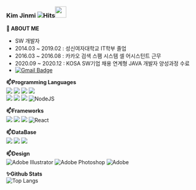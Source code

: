 
### Kim Jinmi ![Hits](https://hits.seeyoufarm.com/api/count/incr/badge.svg?url=https%3A%2F%2Fgithub.com%2Fkimjinm%2Fhit-counter&count_bg=%23C83D95&title_bg=%23555555&icon=&icon_color=%23E7E7E7&title=hits&edge_flat=false)<img src="https://raw.githubusercontent.com/MartinHeinz/MartinHeinz/master/wave.gif" width="30px">
<!--
**kimjinmi/kimjinmi** is a ✨ _special_ ✨ repository because its `README.md` (this file) appears on your GitHub profile.

Here are some ideas to get you started:

- 🔭 I’m currently working on ...
- 🌱 I’m currently learning ...
- 👯 I’m looking to collaborate on ...
- 🤔 I’m looking for help with ...
- 💬 Ask me about ...
- 📫 How to reach me: ...
- 😄 Pronouns: ...
- ⚡ Fun fact: ...
-->


**:mag_right: ABOUT ME** 
- SW 개발자 
- 2014.03 ~ 2019.02 : 성신여자대학교 IT학부 졸업
- 2016.03 ~ 2016.08 : 카카오 검색 스팸 시스템 셀 어시스턴트 근무
- 2020.09 ~ 2020.12 : KOSA SW기업 채용 연계형 JAVA 개발자 양성과정 수료
- [![Gmail Badge](https://img.shields.io/badge/Gmail-d14836?style=flat-square&logo=Gmail&logoColor=white&link=mailto:snugyun01@gmail.com)](mailto:jinmikim88@gmail.com)

**📫Programming Languages**  
<img src="https://img.shields.io/badge/java-%23ED8B00.svg?&style=for-the-badge&logo=java&logoColor=white"/>
<img src="https://img.shields.io/badge/python%20-%2314354C.svg?&style=for-the-badge&logo=python&logoColor=white"/>
<img src="https://img.shields.io/badge/c++%20-%2300599C.svg?&style=for-the-badge&logo=c%2B%2B&ogoColor=white"/>
<img src="https://img.shields.io/badge/markdown-%23000000.svg?&style=for-the-badge&logo=markdown&logoColor=white"/>  
<img src="https://img.shields.io/badge/javascript%20-%23323330.svg?&style=for-the-badge&logo=javascript&logoColor=%23F7DF1E"/>
<img src="https://img.shields.io/badge/html5%20-%23E34F26.svg?&style=for-the-badge&logo=html5&logoColor=white"/>
<img src="https://img.shields.io/badge/css3%20-%231572B6.svg?&style=for-the-badge&logo=css3&logoColor=white"/>
<img alt="NodeJS" src="https://img.shields.io/badge/node.js%20-%2343853D.svg?&style=for-the-badge&logo=node.js&logoColor=white"/>

**📫Frameworks**  
<img src="https://img.shields.io/badge/bootstrap%20-%23563D7C.svg?&style=for-the-badge&logo=bootstrap&logoColor=white"/>
<img src="https://img.shields.io/badge/jquery%20-%230769AD.svg?&style=for-the-badge&logo=jquery&logoColor=white"/>
<img src="https://img.shields.io/badge/spring%20-%236DB33F.svg?&style=for-the-badge&logo=spring&logoColor=white"/>
<img alt="React" src="https://img.shields.io/badge/react%20-%2320232a.svg?&style=for-the-badge&logo=react&logoColor=%2361DAFB"/>

**📫DataBase**  
<img src="https://img.shields.io/badge/mysql-%2300f.svg?&style=for-the-badge&logo=mysql&logoColor=white"/>
<img src ="https://img.shields.io/badge/postgres-%23316192.svg?&style=for-the-badge&logo=postgresql&logoColor=white"/>
<img src ="https://img.shields.io/badge/oracle%20-%23F00000.svg?&style=for-the-badge&logo=oracle&logoColor=white" />

**📫Design**  
<img alt="Adobe Illustrator" src="https://img.shields.io/badge/adobe%20illustrator%20-%23FF9A00.svg?&style=for-the-badge&logo=adobe%20illustrator&logoColor=white"/>
<img alt="Adobe Photoshop" src="https://img.shields.io/badge/adobe%20photoshop%20-%2331A8FF.svg?&style=for-the-badge&logo=adobe%20photoshop&logoColor=white"/>
<img alt="Adobe" src="https://img.shields.io/badge/adobe%20indesign%20-%23FF0000.svg?&style=for-the-badge&logo=adobe&logoColor=white"/>

**✨Github Stats**  
![Top Langs](https://github-readme-stats.vercel.app/api/top-langs/?username=kimjinmi&layout=compact)
